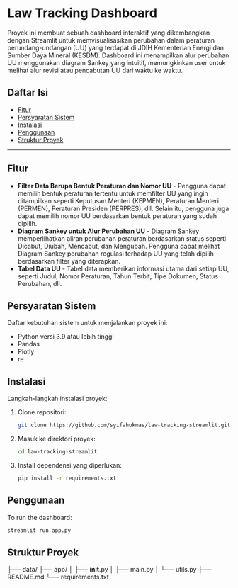 # Law Tracking Dashboard

Proyek ini membuat sebuah dashboard interaktif yang dikembangkan dengan Streamlit untuk memvisualisasikan perubahan dalam peraturan perundang-undangan (UU) yang terdapat di JDIH Kementerian Energi dan Sumber Daya Mineral (KESDM). Dashboard ini menampilkan alur perubahan UU menggunakan diagram Sankey yang intuitif, memungkinkan user untuk melihat alur revisi atau pencabutan UU dari waktu ke waktu.

## Daftar Isi
- [Fitur](#fitur)
- [Persyaratan Sistem](#persyaratan-sistem)
- [Instalasi](#instalasi)
- [Penggunaan](#penggunaan)
- [Struktur Proyek](#struktur-proyek)

---

## Fitur

- **Filter Data Berupa Bentuk Peraturan dan Nomor UU** - Pengguna dapat memilih bentuk peraturan tertentu untuk memfilter UU yang ingin ditampilkan seperti Keputusan Menteri (KEPMEN), Peraturan Menteri (PERMEN), Peraturan Presiden (PERPRES), dll. Selain itu, pengguna juga dapat memilih nomor UU berdasarkan bentuk peraturan yang sudah dipilih.
- **Diagram Sankey untuk Alur Perubahan UU** - Diagram Sankey memperlihatkan aliran perubahan peraturan berdasarkan status seperti Dicabut, Diubah, Mencabut, dan Mengubah. Pengguna dapat melihat Diagram Sankey perubahan regulasi terhadap UU yang telah dipilih berdasarkan filter yang diterapkan.
- **Tabel Data UU** -  Tabel data memberikan informasi utama dari setiap UU, seperti Judul, Nomor Peraturan, Tahun Terbit, Tipe Dokumen, Status Perubahan, dll.

## Persyaratan Sistem

Daftar kebutuhan sistem untuk menjalankan proyek ini:
- Python versi 3.9 atau lebih tinggi
- Pandas
- Plotly
- re

## Instalasi

Langkah-langkah instalasi proyek:
1. Clone repositori:
    ```bash
    git clone https://github.com/syifahukmas/law-tracking-streamlit.git
    ```
2. Masuk ke direktori proyek:
    ```bash
    cd law-tracking-streamlit
    ```
3. Install dependensi yang diperlukan:
    ```bash
    pip install -r requirements.txt
    ```

## Penggunaan

To run the dashboard:
```bash
streamlit run app.py
```

## Struktur Proyek

├── data/
├── app/
│   ├── __init__.py
│   ├── main.py
│   └── utils.py
├── README.md
└── requirements.txt
